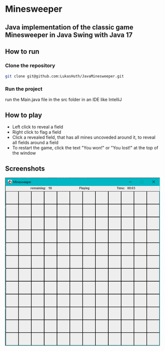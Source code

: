 # Minesweeper
## Java implementation of the classic game Minesweeper in Java Swing with Java 17
## How to run
### Clone the repository
```bash
git clone git@github.com:LukasHuth/JavaMinesweeper.git
```
### Run the project
run the Main.java file in the src folder in an IDE like IntelliJ
## How to play
- Left click to reveal a field
- Right click to flag a field
- Click a revealed field, that has all mines uncoveded around it, to reveal all fields around a field
- To restart the game, click the text "You won!" or "You lost!" at the top of the window
## Screenshots
![Screenshot 1](https://github.com/LukasHuth/JavaMinesweeper/blob/master/image.png?raw=true)